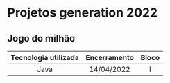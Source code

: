 # Projetos generation 2022

## Jogo do milhão
Tecnologia utilizada | Encerramento|Bloco 
:--:|:---:|:--:
Java | 14/04/2022|I
